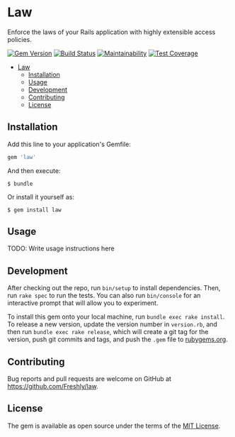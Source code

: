 # Law

Enforce the laws of your Rails application with highly extensible access policies.

[![Gem Version](https://badge.fury.io/rb/law.svg)](https://badge.fury.io/rb/law)
[![Build Status](https://semaphoreci.com/api/v1/freshly/law/branches/develop/badge.svg)](https://semaphoreci.com/freshly/law)
[![Maintainability](https://api.codeclimate.com/v1/badges/c5667b201773ea79ff5e/maintainability)](https://codeclimate.com/github/Freshly/law/maintainability)
[![Test Coverage](https://api.codeclimate.com/v1/badges/c5667b201773ea79ff5e/test_coverage)](https://codeclimate.com/github/Freshly/law/test_coverage)

* [Law](#law)
  * [Installation](#installation)
  * [Usage](#usage)
  * [Development](#development)
  * [Contributing](#contributing)
  * [License](#license)

## Installation

Add this line to your application's Gemfile:

```ruby
gem 'law'
```

And then execute:

    $ bundle

Or install it yourself as:

    $ gem install law

## Usage

TODO: Write usage instructions here

## Development

After checking out the repo, run `bin/setup` to install dependencies. Then, run `rake spec` to run the tests. You can also run `bin/console` for an interactive prompt that will allow you to experiment.

To install this gem onto your local machine, run `bundle exec rake install`. To release a new version, update the version number in `version.rb`, and then run `bundle exec rake release`, which will create a git tag for the version, push git commits and tags, and push the `.gem` file to [rubygems.org](https://rubygems.org).

## Contributing

Bug reports and pull requests are welcome on GitHub at https://github.com/Freshly/law.

## License

The gem is available as open source under the terms of the [MIT License](https://opensource.org/licenses/MIT).
